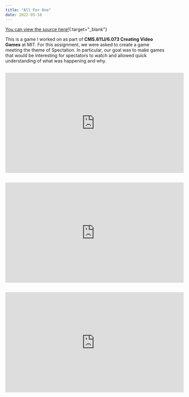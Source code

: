 ```yaml
---
title: "All For One"
date: 2022-05-10
---
```

[You can view the source here!](https://github.com/NemeanLion42/All-For-One){:target="_blank"}

This is a game I worked on as part of **CMS.611J/6.073 Creating Video Games** at MIT. For this assignment, we were asked to create a game meeting the theme of Spectation. In particular, our goal was to make games that would be interesting for spectators to watch and allowed quick understanding of what was happening and why.

<div style="padding: 15px 0px;">
<iframe width="560" height="315" src="https://www.youtube.com/embed/TAMoQdgzRO4?si=KXX2yw4EpIG8E5wh" title="YouTube video player" frameborder="0" allow="accelerometer; autoplay; clipboard-write; encrypted-media; gyroscope; picture-in-picture; web-share" referrerpolicy="strict-origin-when-cross-origin" allowfullscreen></iframe>
</div>

<div style="padding: 15px 0px;">
<iframe width="560" height="315" src="https://www.youtube.com/embed/Ua3RUuWcX1o?si=HniWJfL5Llbjz8wK" title="YouTube video player" frameborder="0" allow="accelerometer; autoplay; clipboard-write; encrypted-media; gyroscope; picture-in-picture; web-share" referrerpolicy="strict-origin-when-cross-origin" allowfullscreen></iframe>
</div>

<div style="padding: 15px 0px;">
<iframe width="560" height="315" src="https://www.youtube.com/embed/g44xEOlYzHQ?si=SYYfACyvKgYsofGY" title="YouTube video player" frameborder="0" allow="accelerometer; autoplay; clipboard-write; encrypted-media; gyroscope; picture-in-picture; web-share" referrerpolicy="strict-origin-when-cross-origin" allowfullscreen></iframe>
</div>

